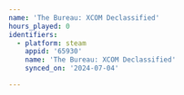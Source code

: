 ```yaml
---
name: 'The Bureau: XCOM Declassified'
hours_played: 0
identifiers:
  - platform: steam
    appid: '65930'
    name: 'The Bureau: XCOM Declassified'
    synced_on: '2024-07-04'

---
```

